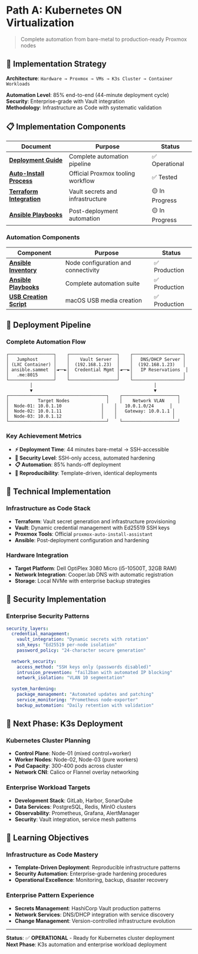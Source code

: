 # Path A: Kubernetes ON Virtualization

> Complete automation from bare-metal to production-ready Proxmox nodes

## 🎯 Implementation Strategy

**Architecture**: `Hardware → Proxmox → VMs → K3s Cluster → Container Workloads`

**Automation Level**: 85% end-to-end (44-minute deployment cycle)  
**Security**: Enterprise-grade with Vault integration  
**Methodology**: Infrastructure as Code with systematic validation

## 📋 Implementation Components

| Document | Purpose | Status |
|----------|---------|--------|
| **[Deployment Guide](automated-deployment.md)** | Complete automation pipeline | ✅ Operational |
| **[Auto-Install Process](autoinstall-process.md)** | Official Proxmox tooling workflow | ✅ Tested |
| **[Terraform Integration](terraform/)** | Vault secrets and infrastructure | 🟡 In Progress |
| **[Ansible Playbooks](ansible/)** | Post-deployment automation | 🟡 In Progress |

### Automation Components

| Component | Purpose | Status |
|-----------|---------|--------|
| **[Ansible Inventory](automation/ansible/inventory.md)** | Node configuration and connectivity | ✅ Production |
| **[Ansible Playbooks](automation/ansible/playbooks.md)** | Complete automation suite | ✅ Production |
| **[USB Creation Script](automation/scripts/usb-creation.md)** | macOS USB media creation | ✅ Production |

## 🚀 Deployment Pipeline

### Complete Automation Flow

```
┌─────────────────┐    ┌──────────────────┐    ┌───────────────────┐
│   Jumphost      │    │    Vault Server  │    │   DNS/DHCP Server │
│ (LXC Container) │    │  (192.168.1.23)  │    │  (192.168.1.23)   │
│ ansible.sammet  │◄──►│  Credential Mgmt │◄──►│   IP Reservations  │
│   .me:8015      │    │                  │    │                   │
└─────────────────┘    └──────────────────┘    └───────────────────┘
         │                                              │
         ▼                                              ▼
┌─────────────────────────────────────┐    ┌─────────────────────┐
│           Target Nodes              │    │    Network VLAN     │
│  Node-01: 10.0.1.10               │    │   10.0.1.0/24      │
│  Node-02: 10.0.1.11               │    │   Gateway: 10.0.1.1 │
│  Node-03: 10.0.1.12               │    │                     │
└─────────────────────────────────────┘    └─────────────────────┘
```

### Key Achievement Metrics

- **⚡ Deployment Time**: 44 minutes bare-metal → SSH-accessible
- **🔐 Security Level**: SSH-only access, automated hardening
- **📋 Automation**: 85% hands-off deployment
- **🎯 Reproducibility**: Template-driven, identical deployments

## 🔧 Technical Implementation

### Infrastructure as Code Stack
- **Terraform**: Vault secret generation and infrastructure provisioning
- **Vault**: Dynamic credential management with Ed25519 SSH keys
- **Proxmox Tools**: Official `proxmox-auto-install-assistant`
- **Ansible**: Post-deployment configuration and hardening

### Hardware Integration
- **Target Platform**: Dell OptiPlex 3080 Micro (i5-10500T, 32GB RAM)
- **Network Integration**: Cooper.lab DNS with automatic registration
- **Storage**: Local NVMe with enterprise backup strategies

## 🔐 Security Implementation

### Enterprise Security Patterns
```yaml
security_layers:
  credential_management:
    vault_integration: "Dynamic secrets with rotation"
    ssh_keys: "Ed25519 per-node isolation"
    password_policy: "24-character secure generation"
  
  network_security:
    access_method: "SSH keys only (passwords disabled)"
    intrusion_prevention: "fail2ban with automated IP blocking"
    network_isolation: "VLAN 10 segmentation"
  
  system_hardening:
    package_management: "Automated updates and patching"
    service_monitoring: "Prometheus node-exporter"
    backup_automation: "Daily retention with validation"
```

## 🚀 Next Phase: K3s Deployment

### Kubernetes Cluster Planning
- **Control Plane**: Node-01 (mixed control+worker)
- **Worker Nodes**: Node-02, Node-03 (pure workers)
- **Pod Capacity**: 300-400 pods across cluster
- **Network CNI**: Calico or Flannel overlay networking

### Enterprise Workload Targets
- **Development Stack**: GitLab, Harbor, SonarQube
- **Data Services**: PostgreSQL, Redis, MinIO clusters
- **Observability**: Prometheus, Grafana, AlertManager
- **Security**: Vault integration, service mesh patterns

## 🎯 Learning Objectives

### Infrastructure as Code Mastery
- **Template-Driven Deployment**: Reproducible infrastructure patterns
- **Security Automation**: Enterprise-grade hardening procedures
- **Operational Excellence**: Monitoring, backup, disaster recovery

### Enterprise Pattern Experience
- **Secrets Management**: HashiCorp Vault production patterns
- **Network Services**: DNS/DHCP integration with service discovery
- **Change Management**: Version-controlled infrastructure evolution

---

**Status**: ✅ **OPERATIONAL** - Ready for Kubernetes cluster deployment  
**Next Phase**: K3s automation and enterprise workload deployment
